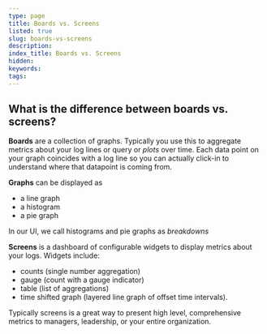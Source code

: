 ```yaml
---
type: page
title: Boards vs. Screens
listed: true
slug: boards-vs-screens
description: 
index_title: Boards vs. Screens
hidden: 
keywords: 
tags: 
---
```




## What is the difference between boards vs. screens?

**Boards** are a collection of graphs. Typically you use this to aggregate metrics about your log lines or query or _plots_ over time. Each data point on your graph coincides with a log line so you can actually click-in to understand where that datapoint is coming from.

**Graphs** can be displayed as

- a line graph
- a histogram
- a pie graph

In our UI, we call histograms and pie graphs as _breakdowns_

**Screens** is a dashboard of configurable widgets to display metrics about your logs. Widgets include:

- counts (single number aggregation)
- gauge (count with a gauge indicator)
- table (list of aggregations)
- time shifted graph (layered line graph of offset time intervals).

Typically screens is a great way to present high level, comprehensive metrics to managers, leadership, or your entire organization.



